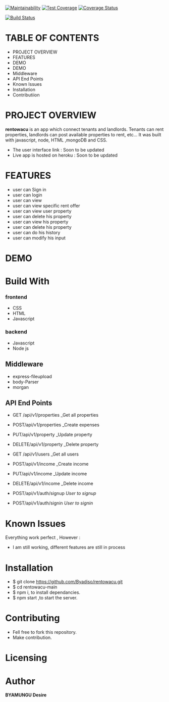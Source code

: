 [![Maintainability](https://api.codeclimate.com/v1/badges/f8910ac7a64bcd78c3a6/maintainability)](https://codeclimate.com/github/Byadiso/UI/maintainability) [![Test Coverage](https://api.codeclimate.com/v1/badges/f8910ac7a64bcd78c3a6/test_coverage)](https://codeclimate.com/github/Byadiso/UI/test_coverage)
[![Coverage Status](https://coveralls.io/repos/github/Byadiso/UI/badge.svg?branch=master)](https://coveralls.io/github/Byadiso/UI?branch=master)

[![Build Status](https://travis-ci.org/Byadiso/UI.svg?branch=develop)](https://travis-ci.org/Byadiso/UI)

# TABLE OF CONTENTS

-   PROJECT OVERVIEW
-   FEATURES
-   DEMO
-   DEMO
-   Middleware
-   API End Points
-   Known Issues
-   Installation
-   Contributiion

# PROJECT OVERVIEW

**rentowacu** is an app which connect tenants and landlords. Tenants can rent properties, landlords can post available properties to rent, etc... It was built with javascript, node, HTML ,mongoDB and CSS.

-   The user interface link : Soon to be updated
-   Live app is hosted on heroku : Soon to be updated

# FEATURES

-   user can Sign in
-   user can login
-   user can view
-   user can view specific rent offer
-   user can view user property
-   user can delete his property
-   user can view his property
-   user can delete his property
-   user can do his history
-   user can modify his input

# DEMO

# Build With

### frontend

-   CSS
-   HTML
-   Javascript

### backend

-   Javascript
-   Node js

## Middleware

-   express-fileupload
-   body-Parser
-   morgan

## API End Points

-   GET /api/v1/properties \_Get all properties
-   POST/api/v1/properties \_Create expenses
-   PUT/api/v1/property \_Update property
-   DELETE/api/v1/property \_Delete property
-   GET /api/v1/users \_Get all users
-   POST/api/v1/income \_Create income
-   PUT/api/v1/income \_Update income
-   DELETE/api/v1/income \_Delete income

-   POST/api/v1/auth/signup _User to signup_
-   POST/api/v1/auth/signin _User to signin_

# Known Issues

Everything work perfect , However :

-   I am still working, different features are still in process

# Installation

-   \$ git clone https://github.com/Byadiso/rentowacu.git
-   \$ cd rentowacu-main
-   \$ npm i, to install dependancies.
-   \$ npm start ,to start the server.

# Contributing

-   Fell free to fork this repository.
-   Make contribution.

# Licensing

# Author

**BYAMUNGU Desire**
